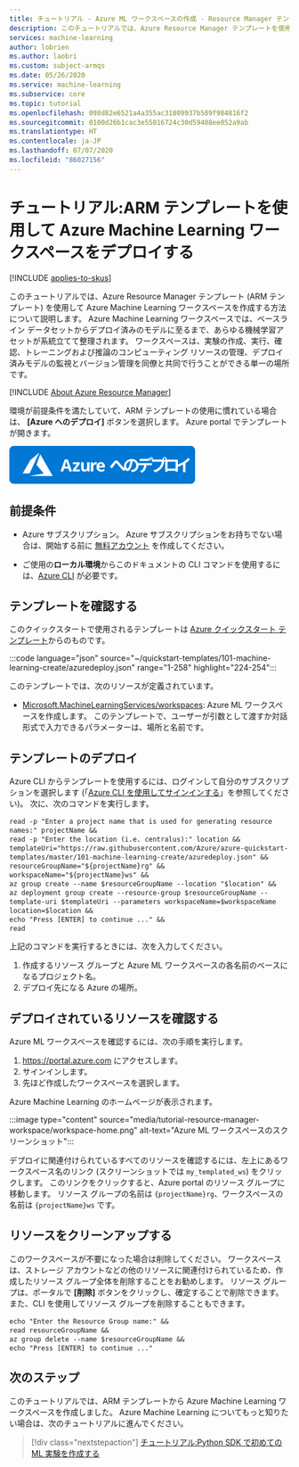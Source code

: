 ```yaml
---
title: チュートリアル - Azure ML ワークスペースの作成 - Resource Manager テンプレート
description: このチュートリアルでは、Azure Resource Manager テンプレートを使用して機械学習用の Azure ワークスペースをすばやくデプロイします
services: machine-learning
author: lobrien
ms.author: laobri
ms.custom: subject-armqs
ms.date: 05/26/2020
ms.service: machine-learning
ms.subservice: core
ms.topic: tutorial
ms.openlocfilehash: 098d82e6521a4a355ac31809937b589f984816f2
ms.sourcegitcommit: 0100d26b1cac3e55016724c30d59408ee052a9ab
ms.translationtype: HT
ms.contentlocale: ja-JP
ms.lasthandoff: 07/07/2020
ms.locfileid: "86027156"
---
```

# <a name="tutorial-deploy-an-azure-machine-learning-workspace-using-an-arm-template"></a>チュートリアル:ARM テンプレートを使用して Azure Machine Learning ワークスペースをデプロイする

[!INCLUDE [applies-to-skus](../../includes/aml-applies-to-basic-enterprise-sku.md)]

このチュートリアルでは、Azure Resource Manager テンプレート (ARM テンプレート) を使用して Azure Machine Learning ワークスペースを作成する方法について説明します。 Azure Machine Learning ワークスペースでは、ベースライン データセットからデプロイ済みのモデルに至るまで、あらゆる機械学習アセットが系統立てて整理されます。 ワークスペースは、実験の作成、実行、確認、トレーニングおよび推論のコンピューティング リソースの管理、デプロイ済みモデルの監視とバージョン管理を同僚と共同で行うことができる単一の場所です。

[!INCLUDE [About Azure Resource Manager](../../includes/resource-manager-quickstart-introduction.md)]

環境が前提条件を満たしていて、ARM テンプレートの使用に慣れている場合は、 **[Azure へのデプロイ]** ボタンを選択します。 Azure portal でテンプレートが開きます。

[![Azure へのデプロイ](../media/template-deployments/deploy-to-azure.svg)](https://portal.azure.com/#create/Microsoft.Template/uri/https%3A%2F%2Fraw.githubusercontent.com%2FAzure%2Fazure-quickstart-templates%2Fmaster%2F101-machine-learning-create%2Fazuredeploy.json)

## <a name="prerequisites"></a>前提条件

* Azure サブスクリプション。 Azure サブスクリプションをお持ちでない場合は、開始する前に [無料アカウント](https://azure.microsoft.com/free/services/machine-learning/) を作成してください。

* ご使用の**ローカル環境**からこのドキュメントの CLI コマンドを使用するには、[Azure CLI](/cli/azure/install-azure-cli) が必要です。

## <a name="review-the-template"></a>テンプレートを確認する

このクイックスタートで使用されるテンプレートは [Azure クイックスタート テンプレート](https://azure.microsoft.com/resources/templates/101-machine-learning-create/)からのものです。

:::code language="json" source="~/quickstart-templates/101-machine-learning-create/azuredeploy.json" range="1-258" highlight="224-254":::

このテンプレートでは、次のリソースが定義されています。

* [Microsoft.MachineLearningServices/workspaces](/azure/templates/microsoft.machinelearningservices/workspaces): Azure ML ワークスペースを作成します。 このテンプレートで、ユーザーが引数として渡すか対話形式で入力できるパラメーターは、場所と名前です。

## <a name="deploy-the-template"></a>テンプレートのデプロイ

Azure CLI からテンプレートを使用するには、ログインして自分のサブスクリプションを選択します (「[Azure CLI を使用してサインインする](/cli/azure/authenticate-azure-cli)」を参照してください)。 次に、次のコマンドを実行します。

```azurecli-interactive
read -p "Enter a project name that is used for generating resource names:" projectName &&
read -p "Enter the location (i.e. centralus):" location &&
templateUri="https://raw.githubusercontent.com/Azure/azure-quickstart-templates/master/101-machine-learning-create/azuredeploy.json" &&
resourceGroupName="${projectName}rg" &&
workspaceName="${projectName}ws" &&
az group create --name $resourceGroupName --location "$location" &&
az deployment group create --resource-group $resourceGroupName --template-uri $templateUri --parameters workspaceName=$workspaceName location=$location &&
echo "Press [ENTER] to continue ..." &&
read
```

上記のコマンドを実行するときには、次を入力してください。

1. 作成するリソース グループと Azure ML ワークスペースの各名前のベースになるプロジェクト名。
1. デプロイ先になる Azure の場所。

## <a name="review-deployed-resources"></a>デプロイされているリソースを確認する

Azure ML ワークスペースを確認するには、次の手順を実行します。

1. https://portal.azure.com にアクセスします。
1. サインインします。
1. 先ほど作成したワークスペースを選択します。

Azure Machine Learning のホームページが表示されます。

:::image type="content" source="media/tutorial-resource-manager-workspace/workspace-home.png" alt-text="Azure ML ワークスペースのスクリーンショット":::

デプロイに関連付けられているすべてのリソースを確認するには、左上にあるワークスペース名のリンク (スクリーンショットでは `my_templated_ws`) をクリックします。 このリンクをクリックすると、Azure portal のリソース グループに移動します。 リソース グループの名前は `{projectName}rg`、ワークスペースの名前は `{projectName}ws` です。

## <a name="clean-up-resources"></a>リソースをクリーンアップする

このワークスペースが不要になった場合は削除してください。 ワークスペースは、ストレージ アカウントなどの他のリソースに関連付けられているため、作成したリソース グループ全体を削除することをお勧めします。 リソース グループは、ポータルで **[削除]** ボタンをクリックし、確定することで削除できます。 また、CLI を使用してリソース グループを削除することもできます。

```azurecli-interactive
echo "Enter the Resource Group name:" &&
read resourceGroupName &&
az group delete --name $resourceGroupName &&
echo "Press [ENTER] to continue ..."
```

## <a name="next-steps"></a>次のステップ

このチュートリアルでは、ARM テンプレートから Azure Machine Learning ワークスペースを作成しました。 Azure Machine Learning についてもっと知りたい場合は、次のチュートリアルに進んでください。

> [!div class="nextstepaction"]
> [チュートリアル:Python SDK で初めての ML 実験を作成する](tutorial-1st-experiment-sdk-setup.md)
